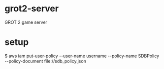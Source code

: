 # grot2-server
GROT 2 game server

# setup
$ aws iam put-user-policy --user-name username --policy-name SDBPolicy --policy-document file://sdb_policy.json
